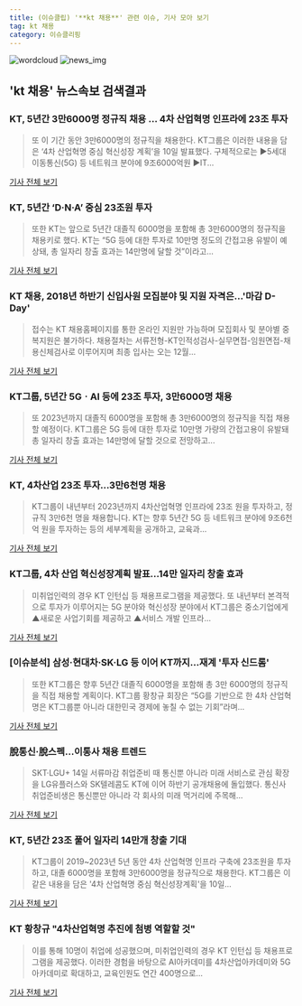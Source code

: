 ```yaml
---
title: (이슈클립) '**kt 채용**' 관련 이슈, 기사 모아 보기
tag: kt 채용
category: 이슈클리핑
---
```

![wordcloud](https://s3.ap-northeast-2.amazonaws.com/lyrics101-wordcloud/2018-09-11-1536608399.png)
![news_img](https://user-images.githubusercontent.com/42597476/44507050-1206f400-a6e4-11e8-8d98-7ffbfebb353f.png)
## **'**kt 채용**'** 뉴스속보 검색결과
### KT, 5년간 3만6000명 정규직 채용 … 4차 산업혁명 인프라에 23조 투자

>또 이 기간 동안 3만6000명의 정규직을 채용한다. KT그룹은 이러한 내용을 담은 ‘4차 산업혁명 중심 혁신성장 계획’을 10일 발표했다. 구체적으로는 ▶5세대 이동통신(5G) 등 네트워크 분야에 9조6000억원 ▶IT...

<a href="http://news.joins.com/article/olink/22551327" target="_blank">기사 전체 보기</a>

### KT, 5년간 ‘D·N·A’ 중심 23조원 투자

>또한 KT는 앞으로 5년간 대졸직 6000명을 포함해 총 3만6000명의 정규직을 채용키로 했다. KT는 “5G 등에 대한 투자로 10만명 정도의 간접고용 유발이 예상돼, 총 일자리 창출 효과는 14만명에 달할 것”이라고...

<a href="http://news.khan.co.kr/kh_news/khan_art_view.html?artid=201809102121005&code=920501" target="_blank">기사 전체 보기</a>

### KT 채용, 2018년 하반기 신입사원 모집분야 및 지원 자격은…'마감 D-Day'

>접수는 KT 채용홈페이지를 통한 온라인 지원만 가능하며 모집회사 및 분야별 중복지원은 불가하다. 채용절차는 서류전형-KT인적성검사-실무면접-임원면접-채용신체검사로 이루어지며 최종 입사는 오는 12월...

<a href="http://www.topstarnews.net/news/articleView.html?idxno=479609" target="_blank">기사 전체 보기</a>

### KT그룹, 5년간 5GㆍAI 등에 23조 투자, 3만6000명 채용

>또 2023년까지 대졸직 6000명을 포함해 총 3만6000명의 정규직을 직접 채용할 예정이다. KT그룹은 5G 등에 대한 투자로 10만명 가량의 간접고용이 유발돼 총 일자리 창출 효과는 14만명에 달할 것으로 전망하고...

<a href="http://news.heraldcorp.com/view.php?ud=20180910000105" target="_blank">기사 전체 보기</a>

### KT, 4차산업 23조 투자…3만6천명 채용

>KT그룹이 내년부터 2023년까지 4차산업혁명 인프라에 23조 원을 투자하고, 정규직 3만6천 명을 채용합니다. KT는 향후 5년간 5G 등 네트워크 분야에 9조6천억 원을 투자하는 등의 세부계획을 공개하고, 교육과...

<a href="http://sbscnbc.sbs.co.kr/read.jsp?pmArticleId=10000914459" target="_blank">기사 전체 보기</a>

### KT그룹, 4차 산업 혁신성장계획 발표…14만 일자리 창출 효과

>미취업인력의 경우 KT 인턴십 등 채용프로그램을 제공했다. 또 내년부터 본격적으로 투자가 이루어지는 5G 분야와 혁신성장 분야에서 KT그룹은 중소기업에게 ▲새로운 사업기회를 제공하고 ▲서비스 개발 인프라...

<a href="http://news.mk.co.kr/newsRead.php?year=2018&no=568746" target="_blank">기사 전체 보기</a>

### [이슈분석] 삼성·현대차·SK·LG 등 이어 KT까지…재계 '투자 신드롬'

>또한 KT그룹은 향후 5년간 대졸직 6000명을 포함해 총 3만 6000명의 정규직을 직접 채용할 계획이다. KT그룹 황창규 회장은 “5G를 기반으로 한 4차 산업혁명은 KT그룹뿐 아니라 대한민국 경제에 놓칠 수 없는 기회”라며...

<a href="http://www.viva100.com/main/view.php?key=20180910010003322" target="_blank">기사 전체 보기</a>

### 脫통신·脫스펙…이통사 채용 트렌드

>SKT·LGU+ 14일 서류마감 취업준비 때 통신뿐 아니라 미래 서비스로 관심 확장을 LG유플러스와 SK텔레콤도 KT에 이어 하반기 공개채용에 돌입했다. 통신사 취업준비생은 통신뿐만 아니라 각 회사의 미래 먹거리에 주목해...

<a href="http://news.mk.co.kr/newsRead.php?year=2018&no=570618" target="_blank">기사 전체 보기</a>

### KT, 5년간 23조 풀어 일자리 14만개 창출 기대

>KT그룹이 2019~2023년 5년 동안 4차 산업혁명 인프라 구축에 23조원을 투자하고, 대졸 6000명을 포함해 3만6000명을 정규직으로 채용한다. KT그룹은 이 같은 내용을 담은 '4차 산업혁명 중심 혁신성장계획'을 10일...

<a href="http://www.etnews.com/20180910000253" target="_blank">기사 전체 보기</a>

### KT 황창규 "4차산업혁명 추진에 첨병 역할할 것"

>이를 통해 10명이 취업에 성공했으며, 미취업인력의 경우 KT 인턴십 등 채용프로그램을 제공했다. 이러한 경험을 바탕으로 AI아카데미를 4차산업아카데미와 5G아카데미로 확대하고, 교육인원도 연간 400명으로...

<a href="http://www.asiatime.co.kr/news/articleView.html?idxno=198713" target="_blank">기사 전체 보기</a>



